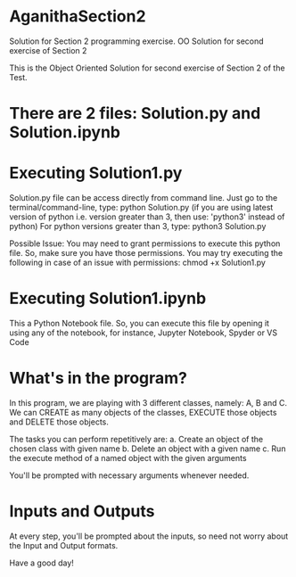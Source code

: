 # AganithaSection2
Solution for Section 2 programming exercise. OO Solution for second exercise of Section 2

This is the Object Oriented Solution for second exercise of Section 2 of the Test.

# There are 2 files: Solution.py and Solution.ipynb

# Executing Solution1.py
Solution.py file can be access directly from command line.
Just go to the terminal/command-line, 
type: python Solution.py
(if you are using latest version of python i.e. version greater than 3, then use: 'python3' instead of python)
For python versions greater than 3,
type: python3 Solution.py

Possible Issue: You may need to grant permissions to execute this python file. So, make sure you have those permissions. 
You may try executing the following in case of an issue with permissions:
chmod +x Solution1.py

# Executing Solution1.ipynb
This a Python Notebook file. 
So, you can execute this file by opening it using any of the notebook, for instance, Jupyter Notebook, Spyder or VS Code

# What's in the program?
In this program, we are playing with 3 different classes, namely: A, B and C.
We can CREATE as many objects of the classes, EXECUTE those objects and DELETE those objects.

The tasks you can perform repetitively are:
a. Create an object of the chosen class with given name
b. Delete an object with a given name
c. Run the execute method of a named object with the given arguments

You'll be prompted with necessary arguments whenever needed.

# Inputs and Outputs
At every step, you'll be prompted about the inputs, so need not worry about the Input and Output formats.


Have a good day!
